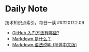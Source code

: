 # Daily Note
技术知识点索引，每日一读
###2017.2.09
* [GitHub 入门方法有哪些?](https://www.zhihu.com/question/29929269 )
* [Markdown 是什么？](https://www.zhihu.com/question/19963642h)
* [Markdown 语法说明 (简体中文版)](http://www.appinn.com/markdown/)

